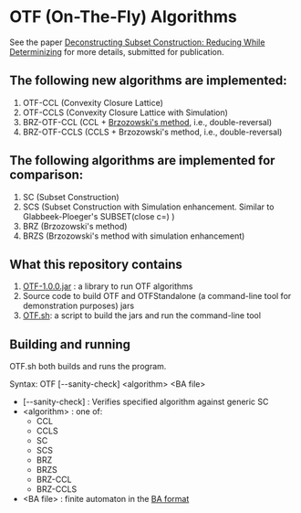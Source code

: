 # OTF (On-The-Fly) Algorithms

See the paper [Deconstructing Subset Construction: Reducing While Determinizing](https://arxiv.org/abs/2505.10319) for more details, submitted for publication.

## The following new algorithms are implemented:

1. OTF-CCL (Convexity Closure Lattice)
2. OTF-CCLS (Convexity Closure Lattice with Simulation)
3. BRZ-OTF-CCL (CCL + [Brzozowski's method](https://en.wikipedia.org/wiki/DFA_minimization#Brzozowski's_algorithm), i.e., double-reversal)
4. BRZ-OTF-CCLS (CCLS + Brzozowski's method, i.e., double-reversal)

## The following algorithms are implemented for comparison:

1. SC (Subset Construction)
2. SCS (Subset Construction with Simulation enhancement. Similar to Glabbeek-Ploeger's SUBSET(close c=) )
3. BRZ (Brzozowski's method)
4. BRZS (Brzozowski's method with simulation enhancement)

## What this repository contains

1. [OTF-1.0.0.jar](OTF-1.0.0.jar) : a library to run OTF algorithms
2. Source code to build OTF and OTFStandalone (a command-line tool for demonstration purposes) jars
3. [OTF.sh](OTF.sh): a script to build the jars and run the command-line tool

## Building and running

OTF.sh both builds and runs the program.

Syntax: OTF [--sanity-check] \<algorithm\> \<BA file\>

- [--sanity-check] : Verifies specified algorithm against generic SC
- \<algorithm\> : one of:
  - CCL
  - CCLS
  - SC
  - SCS
  - BRZ
  - BRZS
  - BRZ-CCL
  - BRZ-CCLS
- \<BA file\> : finite automaton in the [BA format](https://languageinclusion.org/doku.php?id=tools)
